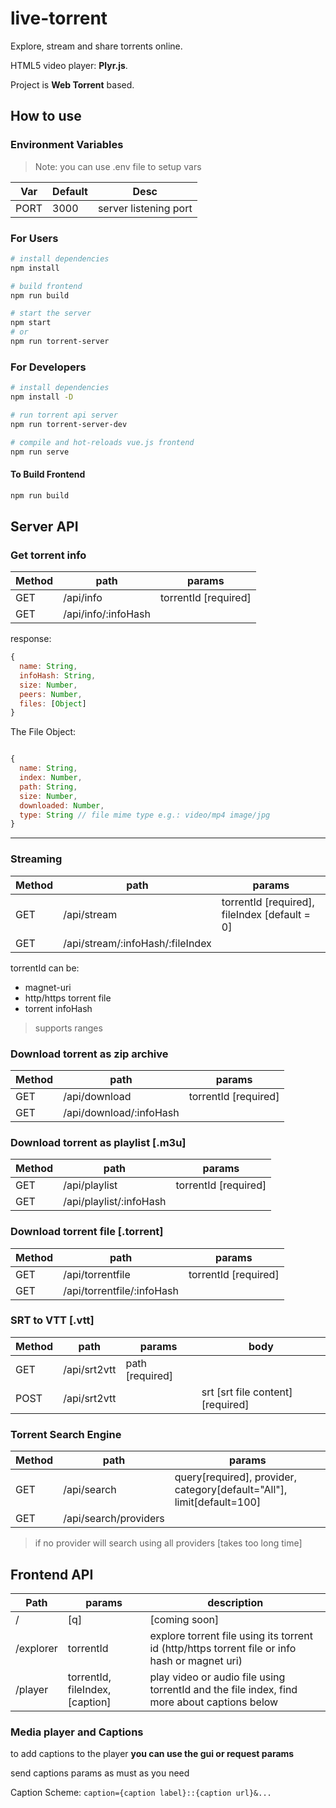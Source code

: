 # live-torrent

Explore, stream and share torrents online.

HTML5 video player: **Plyr.js**.

Project is **Web Torrent** based.

## How to use

### Environment Variables

> Note: you can use .env file to setup vars

| Var  | Default | Desc                  |
| ---- | ------- | --------------------- |
| PORT | 3000    | server listening port |

### For Users

```bash
# install dependencies
npm install

# build frontend
npm run build

# start the server
npm start
# or
npm run torrent-server
```

### For Developers

```bash
# install dependencies
npm install -D

# run torrent api server
npm run torrent-server-dev

# compile and hot-reloads vue.js frontend
npm run serve
```

#### To Build Frontend

```bash
npm run build
```

## Server API

### Get torrent info

| Method | path                | params               |
| ------ | ------------------- | -------------------- |
| GET    | /api/info           | torrentId [required] |
| GET    | /api/info/:infoHash |

response:

```javascript
{
  name: String,
  infoHash: String,
  size: Number,
  peers: Number,
  files: [Object]
}

```

The File Object:

```javascript

{
  name: String,
  index: Number,
  path: String,
  size: Number,
  downloaded: Number,
  type: String // file mime type e.g.: video/mp4 image/jpg
}

```

---

### Streaming

| Method | path                             | params                                        |
| ------ | -------------------------------- | --------------------------------------------- |
| GET    | /api/stream                      | torrentId [required], fileIndex [default = 0] |
| GET    | /api/stream/:infoHash/:fileIndex |

torrentId can be:

- magnet-uri
- http/https torrent file
- torrent infoHash

> supports ranges

### Download torrent as zip archive

| Method | path                    | params               |
| ------ | ----------------------- | -------------------- |
| GET    | /api/download           | torrentId [required] |
| GET    | /api/download/:infoHash |

### Download torrent as playlist [.m3u]

| Method | path                    | params               |
| ------ | ----------------------- | -------------------- |
| GET    | /api/playlist           | torrentId [required] |
| GET    | /api/playlist/:infoHash |

### Download torrent file [.torrent]

| Method | path                       | params               |
| ------ | -------------------------- | -------------------- |
| GET    | /api/torrentfile           | torrentId [required] |
| GET    | /api/torrentfile/:infoHash |

### SRT to VTT [.vtt]

| Method | path         | params          | body                             |
| ------ | ------------ | --------------- | -------------------------------- |
| GET    | /api/srt2vtt | path [required] |
| POST   | /api/srt2vtt |                 | srt [srt file content][required] |

### Torrent Search Engine

| Method | path                  | params                                                                 |
| ------ | --------------------- | ---------------------------------------------------------------------- |
| GET    | /api/search           | query[required], provider, category[default="All"], limit[default=100] |
| GET    | /api/search/providers |

> if no provider will search using all providers [takes too long time]

## Frontend API

| Path      | params                          | description                                                                                    |
| --------- | ------------------------------- | ---------------------------------------------------------------------------------------------- |
| /         | [q]                             | [coming soon]                                                                                  |
| /explorer | torrentId                       | explore torrent file using its torrent id (http/https torrent file or info hash or magnet uri) |
| /player   | torrentId, fileIndex, [caption] | play video or audio file using torrentId and the file index, find more about captions below    |

### Media player and Captions

to add captions to the player **you can use the gui or request params**

send captions params as must as you need

Caption Scheme: `caption={caption label}::{caption url}&...`
